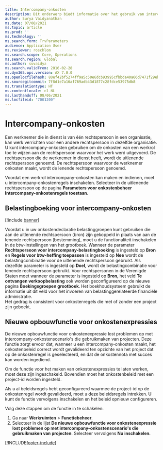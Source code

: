 ```yaml
---
title: Intercompany-onkosten
description: Dit onderwerp biedt informatie over het gebruik van intercompany-onkosten om de onkosten van een werkrol toe te wijzen aan de rechtspersoon waarvoor het werk is uitgevoerd.
author: Surya Vaidyanathan
ms.date: 07/08/2021
ms.topic: article
ms.prod: ''
ms.technology: ''
ms.search.form: TrvParameters
audience: Application User
ms.reviewer: roschlom
ms.search.scope: Core, Operations
ms.search.region: Global
ms.author: suvaidya
ms.search.validFrom: 2016-02-28
ms.dyn365.ops.version: AX 7.0.0
ms.openlocfilehash: 80ef42bf5274ff9a5c50e6dcb93995cfbbda40a66d7471f29ebf056086320640
ms.sourcegitcommit: 7f8d1e7a16af769adb43d1877c28fdce53975db8
ms.translationtype: HT
ms.contentlocale: nl-NL
ms.lasthandoff: 08/06/2021
ms.locfileid: "7001200"
---
```

# <a name="intercompany-expenses"></a>Intercompany-onkosten

Een werknemer die in dienst is van één rechtspersoon in een organisatie, kan werk verrichten voor een andere rechtspersoon in dezelfde organisatie. U kunt intercompany-onkosten gebruiken om de onkosten van een werkrol toe te wijzen aan de rechtspersoon waarvoor het werk werd uitgevoerd. De rechtspersoon die de werknemer in dienst heeft, wordt de uitlenende rechtspersoon genoemd. De rechtspersoon waarvoor de werknemer onkosten maakt, wordt de lenende rechtspersoon genoemd. 

Voordat een werkrol intercompany-onkosten kan maken en indienen, moet u intercompany-onkostenregels inschakelen. Selecteer in de uitlenende rechtspersoon op de pagina **Parameters voor onkostenbeheer** **Intercompany-onkostenregels toestaan**. 

## <a name="tax-posting-for-intercompany-expenses"></a>Belastingboeking voor intercompany-onkosten

[!include [banner](../includes/banner.md)]

Voordat u in uw onkostendeclaratie belastinggroepen kunt gebruiken die aan de uitlenende rechtspersoon (bron) zijn gekoppeld in plaats van aan de lenende rechtspersoon (bestemming), moet u de functionaliteit inschakelen in de btw-instellingen van het grootboek. Wanneer de parameter **Rechtspersoon voor intercompany-belastingboeking** is ingesteld op **Bron** en **Regels voor btw-heffing toepassen** is ingesteld op **Nee** wordt de belastingcombinatie voor de uitlenende rechtspersoon gebruikt. Als dezelfde parameter is ingesteld op **Doel**, wordt de belastingcombinatie voor lenende rechtspersoon gebruikt. Voor rechtspersonen in de Verenigde Staten moet wanneer de parameter is ingesteld op **Bron**, het veld **Te ontvangen verkoopbelasting** ook worden geconfigureerd op de nieuwe pagina **Boekingsgroepen grootboek**. Het boekhoudsysteem gebruikt de informatie uit dit veld voor het invoeren van belastinggerelateerde financiële administratie.   
Het gedrag is consistent voor onkostenregels die met of zonder een project zijn geboekt.  

## <a name="new-expense-expression-builder"></a>Nieuwe opbouwfunctie voor onkostenexpressies

De nieuwe opbouwfunctie voor onkostenexpressie lost problemen op met intercompany-onkostenscenario's die gebruikmaken van projecten. Deze functie zorgt ervoor dat, wanneer u een intercompany-onkosten maakt, het onkostenbeleid correct wordt gevalideerd ten opzichte van het project dat op de onkostenregel is geselecteerd, en dat de onkostennota met succes kan worden ingediend.

Om de functie voor het maken van onkostenexpressies te laten werken, moet deze zijn ingeschakeld. Bovendien moet het onkostenbeleid met een project-id worden ingesteld.

Als u al beleidsregels hebt geconfigureerd waarmee de project-id op de onkostenregel wordt gevalideerd, moet u deze beleidsregels intrekken. U kunt de functie vervolgens inschakelen en het beleid opnieuw configureren.

Volg deze stappen om de functie in te schakelen.

1. Ga naar **Werkruimten** \> **Functiebeheer**.
2. Selecteer in de lijst **De nieuwe opbouwfunctie voor onkostenexpressie lost problemen op met intercompany-onkostenscenario's die gebruikmaken van projecten**. Selecteer vervolgens **Nu inschakelen**.

[!INCLUDE[footer-include](../includes/footer-banner.md)]
